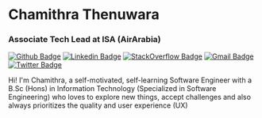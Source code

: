 # Chamithra Thenuwara <!-- :man_technologist: -->
### Associate Tech Lead at ISA (AirArabia)

[![Github Badge](https://img.shields.io/badge/-Github-000?style=flat-square&logo=Github&logoColor=white&link=https://github.com/crteezy)](https://github.com/crteezy)
[![Linkedin Badge](https://img.shields.io/badge/-LinkedIn-blue?style=flat-square&logo=Linkedin&logoColor=white&link=https://www.linkedin.com/in/chamithra/)](https://www.linkedin.com/in/chamithra/)
[![StackOverflow Badge](https://img.shields.io/badge/-StackOverflow-orange?style=flat-square&logo=stackoverflow&logoColor=white&link=https://stackoverflow.com/users/story/2287769)](https://stackoverflow.com/users/story/2287769)
[![Gmail Badge](https://img.shields.io/badge/-Gmail-c14438?style=flat-square&logo=Gmail&logoColor=white&link=mailto:chamithra@gmail.com)](mailto:chamithra@gmail.com)
[![Twitter Badge](https://img.shields.io/badge/-twitter-blue?style=flat-square&logo=Twitter&logoColor=white&link=https://twitter.com/crteezy)](https://twitter.com/crteezy)

Hi! I'm Chamithra, a self-motivated, self-learning Software Engineer with a B.Sc (Hons) in Information Technology (Specialized in Software Engineering) who loves to explore new things, accept challenges and also always prioritizes the quality and user experience (UX)

<!--
**crteezy/crteezy** is a ✨ _special_ ✨ repository because its `README.md` (this file) appears on your GitHub profile.

Here are some ideas to get you started:

- 🔭 I’m currently working on ...
- 🌱 I’m currently learning ...
- 👯 I’m looking to collaborate on ...
- 🤔 I’m looking for help with ...
- 💬 Ask me about ...
- 📫 How to reach me: ...
- 😄 Pronouns: ...
- ⚡ Fun fact: ...
-->
